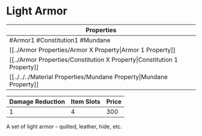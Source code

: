 # Light Armor

| Properties                                                               |
| ------------------------------------------------------------------------ |
| #Armor1 #Constitution1 #Mundane                                          |
| [[../Armor Properties/Armor X Property\|Armor 1 Property]]               |
| [[../Armor Properties/Constitution X Property\|Constitution 1 Property]] |
| [[../../../Material Properties/Mundane Property\|Mundane Property]]      |


| Damage Reduction | Item Slots | Price |
| ---------------- | ---------- | ----- |
| 1                | 4          | 300   |

A set of light armor - quilted, leather, hide, etc.